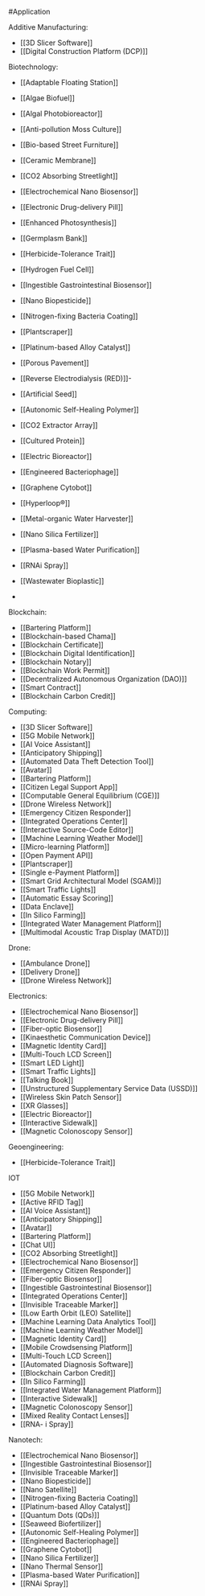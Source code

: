 #Application 

Additive Manufacturing:
- [[3D Slicer Software]]
- [[Digital Construction Platform (DCP)]]


Biotechnology:
- [[Adaptable Floating Station]]
- [[Algae Biofuel]]
- [[Algal Photobioreactor]]
- [[Anti-pollution Moss Culture]]
- [[Bio-based Street Furniture]]
- [[Ceramic Membrane]]
- [[CO2 Absorbing Streetlight]]
- [[Electrochemical Nano Biosensor]]
- [[Electronic Drug-delivery Pill]]
- [[Enhanced Photosynthesis]]
- [[Germplasm Bank]]
- [[Herbicide-Tolerance Trait]]
- [[Hydrogen Fuel Cell]]
- [[Ingestible Gastrointestinal Biosensor]]
- [[Nano Biopesticide]]
- [[Nitrogen-fixing Bacteria Coating]]
- [[Plantscraper]]
- [[Platinum-based Alloy Catalyst]]
- [[Porous Pavement]]
- [[Reverse Electrodialysis (RED)]]- 
- [[Artificial Seed]]
- [[Autonomic Self-Healing Polymer]]
- [[CO2 Extractor Array]]
- [[Cultured Protein]]
- [[Electric Bioreactor]]
- [[Engineered Bacteriophage]]
- [[Graphene Cytobot]]
- [[Hyperloop®]]
- [[Metal-organic Water Harvester]]
- [[Nano Silica Fertilizer]]
- [[Plasma-based Water Purification]]
- [[RNAi Spray]]
- [[Wastewater Bioplastic]]

- 
Blockchain:
- [[Bartering Platform]]
- [[Blockchain-based Chama]]
- [[Blockchain Certificate]]
- [[Blockchain Digital Identification]]
- [[Blockchain Notary]]
- [[Blockchain Work Permit]]
- [[Decentralized Autonomous Organization (DAO)]]
- [[Smart Contract]]
- [[Blockchain Carbon Credit]]


Computing:
- [[3D Slicer Software]]
- [[5G Mobile Network]]
- [[AI Voice Assistant]]
- [[Anticipatory Shipping]]
- [[Automated Data Theft Detection Tool]]
- [[Avatar]]
- [[Bartering Platform]]
- [[Citizen Legal Support App]]
- [[Computable General Equilibrium (CGE)]]
- [[Drone Wireless Network]]
- [[Emergency Citizen Responder]]
- [[Integrated Operations Center]]
- [[Interactive Source-Code Editor]]
- [[Machine Learning Weather Model]]
- [[Micro-learning Platform]]
- [[Open Payment API]]
- [[Plantscraper]]
- [[Single e-Payment Platform]]
- [[Smart Grid Architectural Model (SGAM)]]
- [[Smart Traffic Lights]]
- [[Automatic Essay Scoring]]
- [[Data Enclave]]
- [[In Silico Farming]]
- [[Integrated Water Management Platform]]
- [[Multimodal Acoustic Trap Display (MATD)]]



Drone:
- [[Ambulance Drone]]
- [[Delivery Drone]]
- [[Drone Wireless Network]]


Electronics:
- [[Electrochemical Nano Biosensor]]
- [[Electronic Drug-delivery Pill]]
- [[Fiber-optic Biosensor]]
- [[Kinaesthetic Communication Device]]
- [[Magnetic Identity Card]]
- [[Multi-Touch LCD Screen]]
- [[Smart LED Light]]
- [[Smart Traffic Lights]]
- [[Talking Book]]
- [[Unstructured Supplementary Service Data (USSD)]]
- [[Wireless Skin Patch Sensor]]
- [[XR Glasses]]
- [[Electric Bioreactor]]
- [[Interactive Sidewalk]]
- [[Magnetic Colonoscopy Sensor]]


Geoengineering:
- [[Herbicide-Tolerance Trait]]


IOT
- [[5G Mobile Network]]
- [[Active RFID Tag]]
- [[AI Voice Assistant]]
- [[Anticipatory Shipping]]
- [[Avatar]]
- [[Bartering Platform]]
- [[Chat UI]]
- [[CO2 Absorbing Streetlight]]
- [[Electrochemical Nano Biosensor]]
- [[Emergency Citizen Responder]]
- [[Fiber-optic Biosensor]]
- [[Ingestible Gastrointestinal Biosensor]]
- [[Integrated Operations Center]]
- [[Invisible Traceable Marker]]
- [[Low Earth Orbit (LEO) Satellite]]
- [[Machine Learning Data Analytics Tool]]
- [[Machine Learning Weather Model]]
- [[Magnetic Identity Card]]
- [[Mobile Crowdsensing Platform]]
- [[Multi-Touch LCD Screen]]
- [[Automated Diagnosis Software]]
- [[Blockchain Carbon Credit]]
- [[In Silico Farming]]
- [[Integrated Water Management Platform]]
- [[Interactive Sidewalk]]
- [[Magnetic Colonoscopy Sensor]]
- [[Mixed Reality Contact Lenses]]
- [[RNA- i Spray]]

Nanotech:
- [[Electrochemical Nano Biosensor]]
- [[Ingestible Gastrointestinal Biosensor]]
- [[Invisible Traceable Marker]]
- [[Nano Biopesticide]]
- [[Nano Satellite]]
- [[Nitrogen-fixing Bacteria Coating]]
- [[Platinum-based Alloy Catalyst]]
- [[Quantum Dots (QDs)]]
- [[Seaweed Biofertilizer]]
- [[Autonomic Self-Healing Polymer]]
- [[Engineered Bacteriophage]]
- [[Graphene Cytobot]]
- [[Nano Silica Fertilizer]]
- [[Nano Thermal Sensor]]
- [[Plasma-based Water Purification]]
- [[RNAi Spray]]